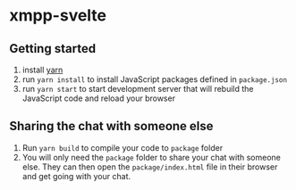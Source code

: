 # xmpp-svelte

## Getting started

1. install [yarn](https://yarnpkg.com)
2. run `yarn install` to install JavaScript packages defined in `package.json`
3. run `yarn start` to start development server that will rebuild the JavaScript code and reload your browser

## Sharing the chat with someone else

1. Run `yarn build` to compile your code to `package` folder
2. You will only need the `package` folder to share your chat with someone else. They can then open the `package/index.html` file in their browser and get going with your chat.

